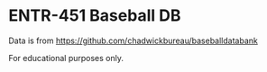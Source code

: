 # ENTR-451 Baseball DB

Data is from https://github.com/chadwickbureau/baseballdatabank

For educational purposes only.